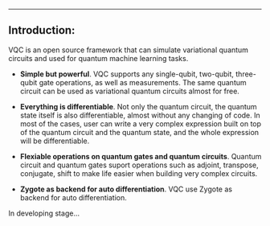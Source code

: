 ---

## Introduction:
  VQC is an open source framework that can simulate variational quantum circuits and used for quantum machine learning tasks.
  * **Simple but powerful**. VQC supports any single-qubit, two-qubit, three-qubit gate operations, as well as measurements. The same quantum circuit can be used as variational quantum circuits almost for free.

  * **Everything is differentiable**. Not only the quantum circuit, the quantum state itself is also differentiable, almost without any changing of code. In most of the cases, user can write a very complex expression built on top of the quantum circuit and the quantum state, and the whole expression will be differentiable.

  * **Flexiable operations on quantum gates and quantum circuits**. Quantum circuit and quantum gates suport operations such as adjoint, transpose, conjugate, shift to make life easier when building very complex circuits.

  * **Zygote as backend for auto differentiation**. VQC use Zygote as backend for auto differentiation.


In developing stage...
